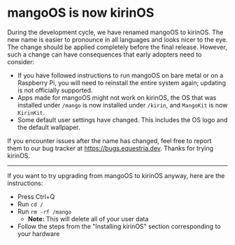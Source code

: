 # mangoOS is now kirinOS

During the development cycle, we have renamed mangoOS to kirinOS. The new name is easier to pronounce in all languages and looks nicer to the eye. The change should be applied completely before the final release. However, such a change can have consequences that early adopters need to consider:

* If you have followed instructions to run mangoOS on bare metal or on a Raspberry Pi, you will need to reinstall the entire system again; updating is not officially supported.
* Apps made for mangoOS might not work on kirinOS, the OS that was installed under `/mango` is now installed under `/kirin`, and `MangoKit` is now `KirinKit`.
* Some default user settings have changed. This includes the OS logo and the default wallpaper.

If you encounter issues after the name has changed, feel free to report them to our bug tracker at https://bugs.equestria.dev. Thanks for trying kirinOS.

----

If you want to try upgrading from mangoOS to kirinOS anyway, here are the instructions:
* Press Ctrl+Q
* Run `cd /`
* Run `rm -rf /mango`
  * **Note:** This will delete all of your user data
* Follow the steps from the "Installing kirinOS" section corresponding to your hardware